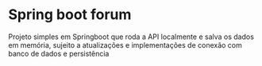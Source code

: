 # Spring boot forum

Projeto simples em Springboot que roda a API localmente e salva os dados em memória, sujeito a atualizações e implementações de conexão com banco de dados e persistência
